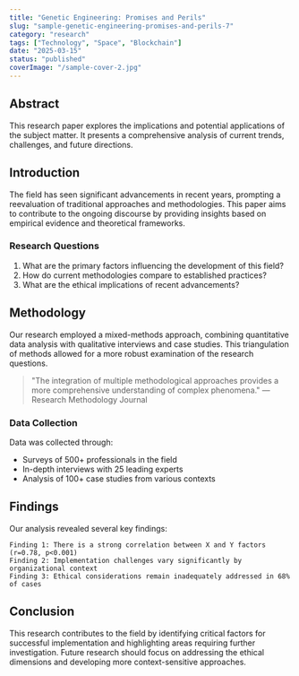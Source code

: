 ```yaml
---
title: "Genetic Engineering: Promises and Perils"
slug: "sample-genetic-engineering-promises-and-perils-7"
category: "research"
tags: ["Technology", "Space", "Blockchain"]
date: "2025-03-15"
status: "published"
coverImage: "/sample-cover-2.jpg"
---
```


## Abstract

This research paper explores the implications and potential applications of the subject matter. It presents a comprehensive analysis of current trends, challenges, and future directions.

## Introduction

The field has seen significant advancements in recent years, prompting a reevaluation of traditional approaches and methodologies. This paper aims to contribute to the ongoing discourse by providing insights based on empirical evidence and theoretical frameworks.

### Research Questions

1. What are the primary factors influencing the development of this field?
2. How do current methodologies compare to established practices?
3. What are the ethical implications of recent advancements?

## Methodology

Our research employed a mixed-methods approach, combining quantitative data analysis with qualitative interviews and case studies. This triangulation of methods allowed for a more robust examination of the research questions.

> "The integration of multiple methodological approaches provides a more comprehensive understanding of complex phenomena." — Research Methodology Journal

### Data Collection

Data was collected through:

- Surveys of 500+ professionals in the field
- In-depth interviews with 25 leading experts
- Analysis of 100+ case studies from various contexts

## Findings

Our analysis revealed several key findings:

```
Finding 1: There is a strong correlation between X and Y factors (r=0.78, p<0.001)
Finding 2: Implementation challenges vary significantly by organizational context
Finding 3: Ethical considerations remain inadequately addressed in 68% of cases
```

## Conclusion

This research contributes to the field by identifying critical factors for successful implementation and highlighting areas requiring further investigation. Future research should focus on addressing the ethical dimensions and developing more context-sensitive approaches.

